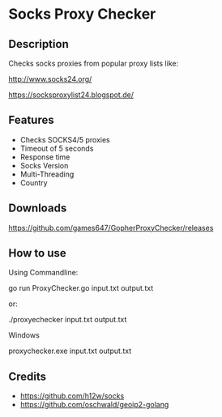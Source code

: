 # Socks Proxy Checker

## Description

Checks socks proxies from popular proxy lists like:

http://www.socks24.org/

https://socksproxylist24.blogspot.de/

## Features

* Checks SOCKS4/5 proxies
* Timeout of 5 seconds
* Response time
* Socks Version
* Multi-Threading
* Country

## Downloads

https://github.com/games647/GopherProxyChecker/releases

## How to use

Using Commandline:

go run ProxyChecker.go input.txt output.txt

or: 

./proxyechecker input.txt output.txt

Windows

proxychecker.exe input.txt output.txt

## Credits

* https://github.com/h12w/socks
* https://github.com/oschwald/geoip2-golang
